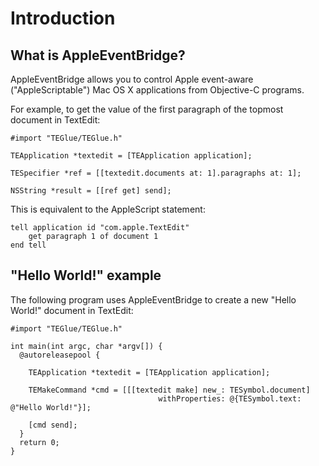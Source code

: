 # Introduction

## What is AppleEventBridge?

AppleEventBridge allows you to control Apple event-aware ("AppleScriptable") Mac OS X applications from Objective-C programs.

For example, to get the value of the first paragraph of the topmost document in TextEdit:

    #import "TEGlue/TEGlue.h"
    
    TEApplication *textedit = [TEApplication application];
                            
    TESpecifier *ref = [[textedit.documents at: 1].paragraphs at: 1];

    NSString *result = [[ref get] send];

This is equivalent to the AppleScript statement:

    tell application id "com.apple.TextEdit"
        get paragraph 1 of document 1
    end tell


## "Hello World!" example

The following program uses AppleEventBridge to create a new "Hello World!" document in TextEdit:

    #import "TEGlue/TEGlue.h"

    int main(int argc, char *argv[]) {
      @autoreleasepool {
        
        TEApplication *textedit = [TEApplication application];
    
        TEMakeCommand *cmd = [[[textedit make] new_: TESymbol.document]
                                     withProperties: @{TESymbol.text: @"Hello World!"}];
    
        [cmd send];
      }
      return 0;
    }


